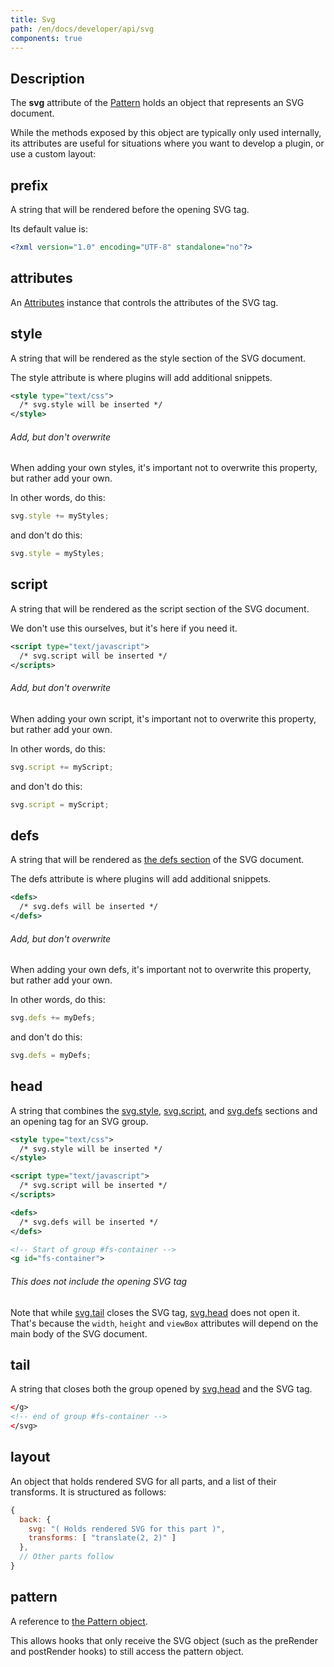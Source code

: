 ```yaml
---
title: Svg
path: /en/docs/developer/api/svg
components: true
---
```


## Description

The **svg** attribute of the [Pattern](/en/docs/developer/api/pattern) holds an object that represents an SVG document.

While the methods exposed by this object are typically only used internally, its attributes are useful for situations where you want to develop a plugin, or use a custom layout:

## prefix

A string that will be rendered before the opening SVG tag.

Its default value is:

```svg
<?xml version="1.0" encoding="UTF-8" standalone="no"?>
```

## attributes

An [Attributes](/en/docs/developer/api/attributes) instance that controls the attributes of the SVG tag.

## style

A string that will be rendered as the style section of the SVG document.

The style attribute is where plugins will add additional snippets.

```svg
<style type="text/css">
  /* svg.style will be inserted */
</style>
```

<warning>

###### Add, but don't overwrite

When adding your own styles, it's important not to overwrite this property, but rather add your own.

In other words, do this:

```js
svg.style += myStyles;
```

and don't do this:

```js
svg.style = myStyles;
```

</Warning>

## script

A string that will be rendered as the script section of the SVG document.

We don't use this ourselves, but it's here if you need it.

```svg
<script type="text/javascript">
  /* svg.script will be inserted */
</scripts>
```

<warning>

###### Add, but don't overwrite

When adding your own script, it's important not to overwrite this property, but rather add your own.

In other words, do this:

```js
svg.script += myScript;
```

and don't do this:

```js
svg.script = myScript;
```

</Warning>

## defs

A string that will be rendered as [the defs section](https://developer.mozilla.org/en-US/docs/Web/SVG/Element/defs) of the SVG document.

The defs attribute is where plugins will add additional snippets.

```svg
<defs>
  /* svg.defs will be inserted */
</defs>
```

<warning>

###### Add, but don't overwrite

When adding your own defs, it's important not to overwrite this property, but rather add your own.

In other words, do this:

```js
svg.defs += myDefs;
```

and don't do this:

```js
svg.defs = myDefs;
```

</Warning>

## head

A string that combines the [svg.style](#svgstyle), [svg.script](#svgscript), and [svg.defs](#svgdefs) sections and an opening tag for an SVG group.

```svg
<style type="text/css">
  /* svg.style will be inserted */
</style>

<script type="text/javascript">
  /* svg.script will be inserted */
</scripts>

<defs>
  /* svg.defs will be inserted */
</defs>

<!-- Start of group #fs-container -->
<g id="fs-container">
```

<note>

###### This does not include the opening SVG tag

Note that while [svg.tail](#tail) closes the SVG tag, [svg.head](#head) does not open it. That's because the `width`, `height` and `viewBox` attributes will depend on the main body of the SVG document.

</Note>

## tail

A string that closes both the group opened by [svg.head](#head) and the SVG tag.

```svg
</g>
<!-- end of group #fs-container -->
</svg>
```

## layout

An object that holds rendered SVG for all parts, and a list of their transforms. It is structured as follows:

```js
{
  back: {
    svg: "( Holds rendered SVG for this part )",
    transforms: [ "translate(2, 2)" ]
  },
  // Other parts follow
}
```

## pattern

A reference to [the Pattern object]("/api/pattern).

This allows hooks that only receive the SVG object (such as the preRender and postRender hooks) to still access the pattern object.